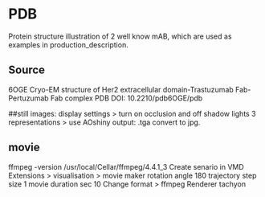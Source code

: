 # PDB
Protein structure illustration of 2 well know mAB, which are used as examples in production_description.

## Source
6OGE
Cryo-EM structure of Her2 extracellular domain-Trastuzumab Fab-Pertuzumab Fab complex
PDB DOI: 10.2210/pdb6OGE/pdb

##still images:
display settings > turn on occlusion and off shadow
lights 3
representations > use AOshiny
output: .tga convert to jpg.

## movie
ffmpeg -version
/usr/local/Cellar/ffmpeg/4.4.1_3
Create senario in VMD
Extensions > visualisation > movie maker
rotation angle 180
trajectory step size 1
movie duration sec 10
Change format > ffmpeg
Renderer tachyon
